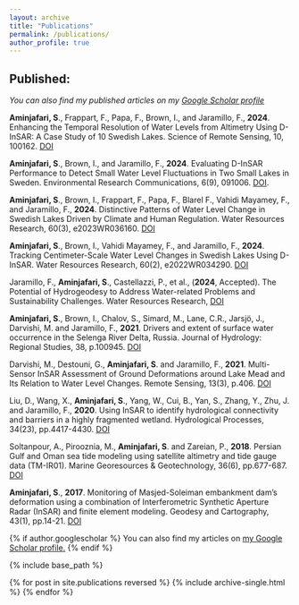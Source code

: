 ```yaml
---
layout: archive
title: "Publications"
permalink: /publications/
author_profile: true
---
```


## Published:
*You can also find my published articles on my [Google Scholar profile](https://scholar.google.com/citations?user=efcvlPIAAAAJ&hl=en)*

**Aminjafari, S**., Frappart, F., Papa, F., Brown, I., and Jaramillo, F., **2024**. Enhancing the Temporal Resolution of Water Levels from Altimetry Using D-InSAR: A Case Study of 10 Swedish Lakes. Science of Remote Sensing, 10, 100162. [DOI](https://doi.org/10.1016/j.srs.2024.100162)

**Aminjafari, S**., Brown, I., and Jaramillo, F., **2024**. Evaluating D-InSAR Performance to Detect Small Water Level Fluctuations in Two Small Lakes in Sweden. Environmental Research Communications, 6(9), 091006. [DOI](https://doi.org/10.1088/2515-7620/ad7701).

**Aminjafari, S**., Brown, I.,  Frappart, F., Papa, F., Blarel F., Vahidi Mayamey, F., and Jaramillo, F., **2024**. Distinctive Patterns of Water Level Change in Swedish Lakes Driven by Climate and Human Regulation. Water Resources Research, 60(3), e2023WR036160. [DOI](https://doi.org/10.1029/2023WR036160)

**Aminjafari, S**., Brown, I., Vahidi Mayamey, F., and Jaramillo, F., **2024**. Tracking Centimeter-Scale Water Level Changes in Swedish Lakes Using D-InSAR. Water Resources Research, 60(2), e2022WR034290. [DOI](https://doi.org/10.1029/2022WR034290)

Jaramillo, F., **Aminjafari, S**., Castellazzi, P., et al., (**2024**, Accepted). The Potential of Hydrogeodesy to Address Water-related Problems and Sustainability Challenges. Water Resources Research, [DOI](https://doi.org/10.22541/au.170379692.29590839/v1)

**Aminjafari, S**., Brown, I., Chalov, S., Simard, M., Lane, C.R., Jarsjö, J., Darvishi, M. and Jaramillo, F., **2021**. Drivers and extent of surface water occurrence in the Selenga River Delta, Russia. Journal of Hydrology: Regional Studies, 38, p.100945. [DOI](https://doi.org/10.1016/j.ejrh.2021.100945)

Darvishi, M., Destouni, G., **Aminjafari, S**. and Jaramillo, F., **2021**. Multi-Sensor InSAR Assessment of Ground Deformations around Lake Mead and Its Relation to Water Level Changes. Remote Sensing, 13(3), p.406. [DOI](https://doi.org/10.3390/rs13030406)

Liu, D., Wang, X., **Aminjafari, S**., Yang, W., Cui, B., Yan, S., Zhang, Y., Zhu, J. and Jaramillo, F., **2020**. Using InSAR to identify hydrological connectivity and barriers in a highly fragmented wetland. Hydrological Processes, 34(23), pp.4417-4430. [DOI](https://doi.org/10.1002/hyp.13899)

Soltanpour, A., Pirooznia, M., **Aminjafari, S**. and Zareian, P., **2018**. Persian Gulf and Oman sea tide modeling using satellite altimetry and tide gauge data (TM-IR01). Marine Georesources & Geotechnology, 36(6), pp.677-687. [DOI](https://doi.org/10.1080/1064119X.2017.1366608)

**Aminjafari, S**., **2017**. Monitoring of Masjed-Soleiman embankment dam’s deformation using a combination of Interferometric Synthetic Aperture Radar (InSAR) and finite element modeling. Geodesy and Cartography, 43(1), pp.14-21. [DOI](https://doi.org/10.3846/20296991.2017.1299842)


{% if author.googlescholar %}
  You can also find my articles on <u><a href="{{author.googlescholar}}">my Google Scholar profile</a>.</u>
{% endif %}

{% include base_path %}

{% for post in site.publications reversed %}
  {% include archive-single.html %}
{% endfor %}
